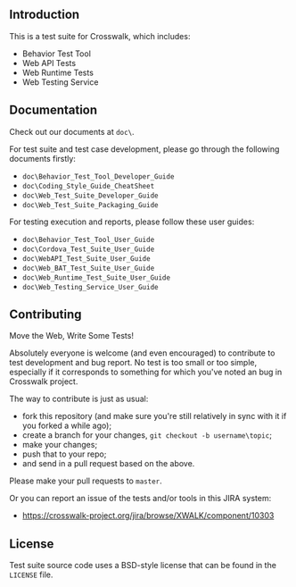 ## Introduction

This is a test suite for Crosswalk, which includes:

* Behavior Test Tool
* Web API Tests
* Web Runtime Tests
* Web Testing Service

## Documentation

Check out our documents at `doc\`.

For test suite and test case development, please go through the following
documents firstly:

* `doc\Behavior_Test_Tool_Developer_Guide`
* `doc\Coding_Style_Guide_CheatSheet`
* `doc\Web_Test_Suite_Developer_Guide`
* `doc\Web_Test_Suite_Packaging_Guide`

For testing execution and reports, please follow these user guides:

* `doc\Behavior_Test_Tool_User_Guide`
* `doc\Cordova_Test_Suite_User_Guide`
* `doc\WebAPI_Test_Suite_User_Guide`
* `doc\Web_BAT_Test_Suite_User_Guide`
* `doc\Web_Runtime_Test_Suite_User_Guide`
* `doc\Web_Testing_Service_User_Guide`

## Contributing

Move the Web, Write Some Tests!

Absolutely everyone is welcome (and even encouraged) to contribute to test
development and bug report. No test is too small or too simple, especially
if it corresponds to something for which you've noted an bug in Crosswalk
project.

The way to contribute is just as usual:

* fork this repository (and make sure you're still relatively in sync with it
  if you forked a while ago);
* create a branch for your changes, `git checkout -b username\topic`;
* make your changes;
* push that to your repo;
* and send in a pull request based on the above.

Please make your pull requests to `master`.

Or you can report an issue of the tests and/or tools in this JIRA system:

* https://crosswalk-project.org/jira/browse/XWALK/component/10303

## License

Test suite source code uses a BSD-style license that can be found in the
`LICENSE` file.
